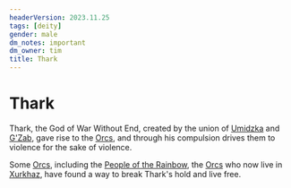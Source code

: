 ```yaml
---
headerVersion: 2023.11.25
tags: [deity]
gender: male
dm_notes: important
dm_owner: tim
title: Thark
---
```

# Thark



Thark, the God of War Without End, created by the union of [Umidzka](<../high-gods/umidzka.md>) and [G'Zab](<../high-gods/g-zab.md>), gave rise to the [Orcs](<../../../species/orcs.md>), and through his compulsion drives them to violence for the sake of violence. 

Some [Orcs](<../../../species/orcs.md>), including the [People of the Rainbow](<../../../groups/orc-hordes/people-of-the-rainbow.md>), the [Orcs](<../../../species/orcs.md>) who now live in [Xurkhaz](<../../../gazetteer/upper-istaros/xurkhaz/xurkhaz.md>), have found a way to break Thark's hold and live free. 



